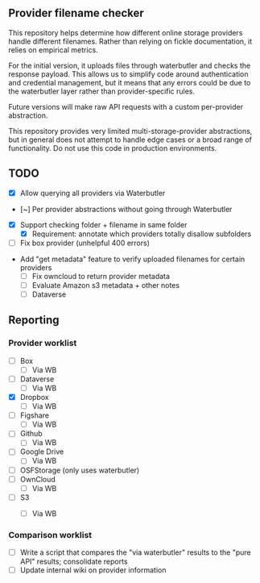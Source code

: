 ## Provider filename checker

This repository helps determine how different online storage providers handle different filenames. Rather than relying 
on fickle documentation, it relies on empirical metrics.

For the initial version, it uploads files through waterbutler and checks the response payload. This allows us to 
simplify code around authentication and credential management, but it means that any errors could be due to the 
waterbutler layer rather than provider-specific rules. 

Future versions will make raw API requests with a custom per-provider abstraction.

This repository provides very limited multi-storage-provider abstractions, but in general does not attempt to handle 
edge cases or a broad range of functionality. Do not use this code in production environments.

## TODO
- [x] Allow querying all providers via Waterbutler
- [~] Per provider abstractions without going through Waterbutler
- [x] Support checking folder + filename in same folder
  - [x] Requirement: annotate which providers totally disallow subfolders 
- [ ] Fix box provider (unhelpful 400 errors)
- Add "get metadata" feature to verify uploaded filenames for certain providers
  - [ ] Fix owncloud to return provider metadata
  - [ ] Evaluate Amazon s3 metadata + other notes
  - [ ] Dataverse

## Reporting
### Provider worklist
- [ ] Box
  - [ ] Via WB
- [ ] Dataverse
  - [ ] Via WB
- [x] Dropbox
  - [ ] Via WB
- [ ] Figshare
  - [ ] Via WB
- [ ] Github
  - [ ] Via WB
- [ ] Google Drive
  - [ ] Via WB
- [ ] OSFStorage (only uses waterbutler)
- [ ] OwnCloud
  - [ ] Via WB
- [ ] S3
  - [ ] Via WB


### Comparison worklist
- [ ] Write a script that compares the "via waterbutler" results to the "pure API" results; consolidate reports
- [ ] Update internal wiki on provider information
